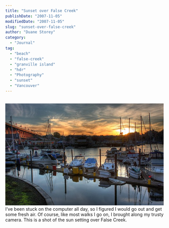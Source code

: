 ```yaml
---
title: "Sunset over False Creek"
publishDate: "2007-11-05"
modifiedDate: "2007-11-05"
slug: "sunset-over-false-creek"
author: "Duane Storey"
category:
  - "Journal"
tag:
  - "beach"
  - "false-creek"
  - "granville island"
  - "hdr"
  - "Photography"
  - "sunset"
  - "Vancouver"
---
```


  
[  
![](_images/sunset-over-false-creek-1.jpg)  ](http://www.flickr.com/photos/duanestorey/1863938593/)  
I’ve been stuck on the computer all day, so I figured I would go out and get some fresh air. Of course, like most walks I go on, I brought along my trusty camera. This is a shot of the sun setting over False Creek.